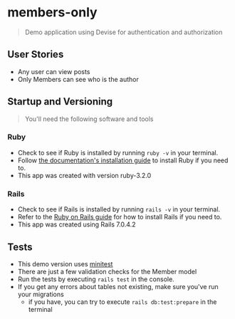 # members-only

> Demo application using Devise for authentication and authorization

## User Stories
- Any user can view posts
- Only Members can see who is the author


## Startup and Versioning
> You'll need the following software and tools

### Ruby
- Check to see if Ruby is installed by running `ruby -v` in your terminal. 
- Follow [the documentation's installation guide](https://www.ruby-lang.org/en/documentation/installation/) to install Ruby if you need to.
- This app was created with version ruby-3.2.0

### Rails
- Check to see if Rails is installed by running `rails -v` in your terminal.
- Refer to the [Ruby on Rails guide](https://guides.rubyonrails.org/v5.0.1/getting_started.html) for how to install Rails if you need to.
- This app was created using Rails 7.0.4.2

### 


## Tests
- This demo version uses [minitest](http://docs.seattlerb.org/minitest/)
- There are just a few validation checks for the Member model
- Run the tests by executing `rails test` in the console. 
- If you get any errors about tables not existing, make sure you've run your migrations
    - if you have, you can try to execute `rails db:test:prepare` in the terminal